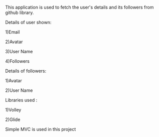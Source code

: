 This application is used to fetch the user's details and its followers from github library.

Details of user shown:

1)Email

2)Avatar

3)User Name

4)Followers

Details of followers:

1)Avatar

2)User Name

Libraries used :

1)Volley

2)Glide

Simple MVC is used in this project
